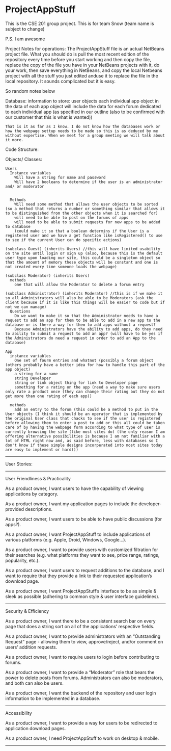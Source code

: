 ProjectAppStuff
===============

This is the CSE 201 group project. This is for team Snow (team name is subject to change)

P.S. I am awesome

Project Notes for operations:
The ProjectAppStuff file is an actual NetBeans project file. What you should do is pull the most recent edition of the repository every time before you start working and then copy the file, replace the copy of the file you have in your NetBeans projects with it, do your work, then save everything in NetBeans, and copy the local Netbeans project with all the stuff you just edited anduse it to replace the file in the local repository. It sounds complicated but it is easy.

So random notes below

Database:
  information to store:
    user objects
    each individual app object
      in the data of each app object will include the data for each forum dedicated to each individual app (as specified in our outline (also to be confirmed with our customer that this is what is wanted))
    
    That is it as far as I know. I do not know how the databases work or how the webpage settup needs to be made so this is as deduced by me without expertise. When we meet for a group meeting we will talk about it more.


Code Structure:

  Objects/ Classes:
    
    Users
      Instance variables
        Will have a string for name and password
        Will have 2 booleans to determine if the user is an administrator and/ or moderator
        
        
      Methods
        Will need some method that allows the user objects to be sorted (so a method that returns a number or something similar that allows it to be distinguished from the other objects when it is searched for)
        will need to be able to post on the forums of apps
        will need to be able to submit requests for new apps to be added to database
        (could make it so that a boolean determins if the User is a registered user and we have a get funstion like isRegistered() to use to see if the current User can do specific actions)
        
    (subclass Guest) (inherits Users) //this will have limited usability on the site until login or sign up (also, because this is the default user type upon loading our site, this could be a singleton object so that the amount of memory these objects will be constant and one is not created every time someone loads the webpage)
    
    (subclass Moderator) (inherits Users)
      methods
        one that will allow the Moderator to delete a forum entry
    
    (subclass Administrator) (inherits Moderator) //this is if we make it so all Administrators will also be able to be Moderators (ask the client because if it is like this things will be easier to code but if not we can manage)
      Questions
        Do we want to make it so that the Administrator needs to have a request to add an app for them to be able to add in a new app to the database or is there a way for them to add apps without a request?
        Because Administrators have the ability to add apps, do they need to ability to submit a request to add an app? (will have to be yes if the Administrators do need a request in order to add an App to the database)
    
    App
      instance variables
        One set of fourm entries and whatnot (possibly a forum object (others probably have a better idea for how to handle this part of the app object)
        a string for a name
        string Developer
        string or link object thing for link to Developer page
        something for a rating on the app (need a way to make sure users only rate a product once (they can change their rating but they do not get more than one rating of each app))
        
      methods
        add an entry to the forum (this could be a method to put in the User objects (I think it should be an operator that is implemented by the original User class that chacks to see if the user is registered before allowing them to enter a post to add or this all could be taken care of by having the webpage form according to what type of user is currently browsing the site (like most sites do) (the only reason I am offering alternative possibilities is because I am not familiar with a lot of HTML right now and, as said before, less with databases so I don't know if these simple designs incorperated into most sites today are easy to implement or hard)))


________________________________________________

User Stories:
________________________________________________

User Friendliness & Practicality

As a product owner, I want users to have the capability of viewing applications by category.

As a product owner, I want my application pages to include the developer-provided descriptions.

As a product owner, I want users to be able to have public discussions (for apps?).

As a product owner, I want ProjectAppStuff to include applications of various platforms (e.g. Apple, Droid, Windows, Google…).

As a product owner, I want to provide users with customized filtration for their searches (e.g. what platforms they want to see, price range, ratings, popularity, etc.).

As a product owner, I want users to request additions to the database, and I want to require that they provide a link to their requested application’s download page.

As a product owner, I want ProjectAppStuff’s interface to be as simple & sleek as possible (adhering to common style & user interface guidelines).
__________________________________________________

Security & Efficiency

As a product owner, I want there to be a consistent search bar on every page that does a string sort on all of the applications’ respective fields. 

As a product owner, I want to provide administrators with an “Outstanding Request” page - allowing them to view, approve/reject, and/or comment on users’ addition requests.

As a product owner, I want to require users to login before contributing to forums.

As a product owner, I want to provide a “Moderator” role that bears the power to delete posts from forums.  Administrators can also be moderators, and both can also be users.

As a product owner, I want the backend of the repository and user login information to be implemented in a database.
___________________________________________________

Accessibility

As a product owner, I want to provide a way for users to be redirected to application download pages.

As a product owner, I need ProjectAppStuff to work on desktop & mobile.
___________________________________________________
